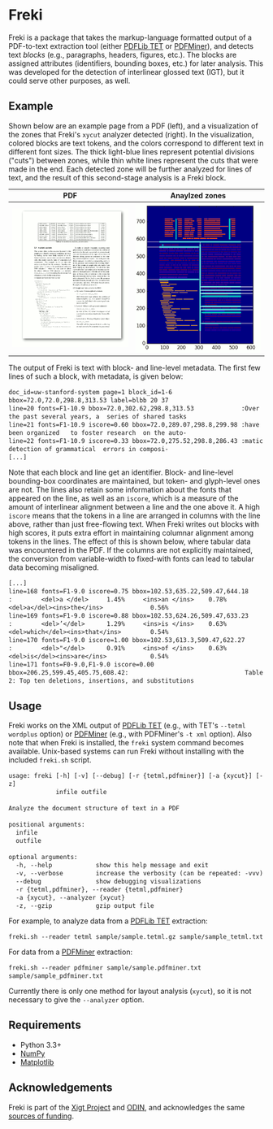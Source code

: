 # Freki

Freki is a package that takes the markup-language formatted output of 
a PDF-to-text extraction tool (either [PDFLib TET][] or [PDFMiner][]),
and detects text *blocks* (e.g., paragraphs, headers, figures, etc.).
The blocks are assigned attributes (identifiers, bounding boxes, etc.)
for later analysis. This was developed for the detection of interlinear
glossed text (IGT), but it could serve other purposes, as well.

## Example

Shown below are an example page from a PDF (left), and a visualization
of the zones that Freki's `xycut` analyzer detected (right). In the
visualization, colored blocks are text tokens, and the colors
correspond to different text in different font sizes. The thick
light-blue lines represent potential divisions ("cuts") between zones,
while thin white lines represent the cuts that were made in the end.
Each detected zone will be further analyzed for lines of text, and the
result of this second-stage analysis is a Freki block.

| PDF                           | Anaylzed zones                       |
| ----------------------------- | ------------------------------------ |
| ![PDF page](doc/pdf-page.png) | ![Analyzed page](doc/debug-page.png) |

The output of Freki is text with block- and line-level metadata. The
first few lines of such a block, with metadata, is given below:

```
doc_id=uw-stanford-system page=1 block_id=1-6 bbox=72.0,72.0,298.8,313.53 label=blbb 20 37
line=20 fonts=F1-10.9 bbox=72.0,302.62,298.8,313.53             :Over the past several years, a  series of shared tasks
line=21 fonts=F1-10.9 iscore=0.60 bbox=72.0,289.07,298.8,299.98 :have been organized   to foster research  on the auto-
line=22 fonts=F1-10.9 iscore=0.33 bbox=72.0,275.52,298.8,286.43 :matic detection of grammatical  errors in composi-
[...]
```

Note that each block and line get an identifier. Block- and line-level
bounding-box coordinates are maintained, but token- and glyph-level
ones are not. The lines also retain some information about the fonts
that appeared on the line, as well as an `iscore`, which is a measure
of the amount of interlinear alignment between a line and the one
above it. A high `iscore` means that the tokens in a line are
arranged in columns with the line above, rather than just free-flowing
text. When Freki writes out blocks with high scores, it puts extra
effort in maintaining columnar alignment among tokens in the lines.
The effect of this is shown below, where tabular data was encountered
in the PDF. If the columns are not explicitly maintained, the
conversion from variable-width to fixed-with fonts can lead to
tabular data becoming misaligned.

```
[...]
line=168 fonts=F1-9.0 iscore=0.75 bbox=102.53,635.22,509.47,644.18       :        <del>a </del>     1.45%     <ins>an </ins>    0.78%    <del>a</del><ins>the</ins>             0.56%
line=169 fonts=F1-9.0 iscore=0.88 bbox=102.53,624.26,509.47,633.23       :        <del>’</del>      1.29%     <ins>is </ins>    0.63%    <del>which</del><ins>that</ins>        0.54%
line=170 fonts=F1-9.0 iscore=1.00 bbox=102.53,613.3,509.47,622.27        :        <del>"</del>      0.91%     <ins>of </ins>    0.63%    <del>is</del><ins>are</ins>            0.54%
line=171 fonts=F0-9.0,F1-9.0 iscore=0.00 bbox=206.25,599.45,405.75,608.42:                                Table 2: Top ten deletions, insertions, and substitutions

```

## Usage

Freki works on the XML output of [PDFLib TET][] (e.g., with TET's
`--tetml wordplus` option) or [PDFMiner][] (e.g., with PDFMiner's
`-t xml` option). Also note that when Freki is installed, the `freki`
system command becomes available. Unix-based systems can run Freki
without installing with the included `freki.sh` script.

```
usage: freki [-h] [-v] [--debug] [-r {tetml,pdfminer}] [-a {xycut}] [-z]
             infile outfile

Analyze the document structure of text in a PDF

positional arguments:
  infile
  outfile

optional arguments:
  -h, --help            show this help message and exit
  -v, --verbose         increase the verbosity (can be repeated: -vvv)
  --debug               show debugging visualizations
  -r {tetml,pdfminer}, --reader {tetml,pdfminer}
  -a {xycut}, --analyzer {xycut}
  -z, --gzip            gzip output file
```

For example, to analyze data from a [PDFLib TET][] extraction:

	freki.sh --reader tetml sample/sample.tetml.gz sample/sample_tetml.txt
	
For data from a [PDFMiner][] extraction:

    freki.sh --reader pdfminer sample/sample.pdfminer.txt sample/sample_pdfminer.txt

Currently there is only one method for layout analysis (`xycut`), so
it is not necessary to give the `--analyzer` option.

## Requirements

* Python 3.3+
* [NumPy](http://www.numpy.org/)
* [Matplotlib](https://matplotlib.org/)

## Acknowledgements

Freki is part of the [Xigt Project][] and [ODIN][], and acknowledges
the same [sources of funding](http://depts.washington.edu/uwcl/odin/#acknowledgments).

[PDFLib TET]: https://www.pdflib.com/products/tet/
[PDFMiner]: https://github.com/euske/pdfminer
[Xigt Project]: https://github.com/xigt
[ODIN]: http://depts.washington.edu/uwcl/odin/
